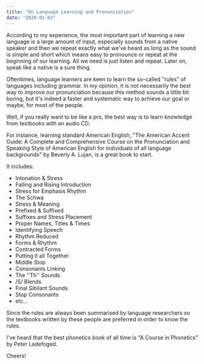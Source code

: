 ```yaml
---
title: "On Language Learning and Pronunciation"
date: "2020-01-03"
---
```


According to my experience, the most important part of learning a new language is a large amount of input, especially sounds from a native speaker and then we repeat exactly what we've heard as long as the sound is simple and short which means easy to pronounce or repeat at the beginning of our learning. All we need is just listen and repeat. Later on, speak like a native is a sure thing.

Oftentimes, language learners are keen to learn the so-called "rules" of languages including grammar. In my opinion, it is not necessarily the best way to improve our pronunciation because this method sounds a little bit boring, but it's indeed a faster and systematic way to achieve our goal or maybe, for most of the people.

Well, if you really want to be like a pro, the best way is to learn knowledge from textbooks with an audio CD.

For instance, learning standard American English, "The American Accent Guide: A Complete and Comprehensive Course on the Pronunciation and Speaking Style of American English for individuals of all language backgrounds" by Beverly A. Lujan, is a great book to start.

It includes:

- Intonation & Stress
- Falling and Rising Introduction
- Stress for Emphasis Rhythm
- The Schwa
- Stress & Meaning
- Prefixed & Suffixed
- Suffixes and Stress Placement
- Proper Names, Titles & Times
- Identifying Speech
- Rhythm Reduced
- Forms & Rhythm
- Contracted Forms
- Putting it all Together
- Middle Stop
- Consonants Linking
- The ''Th'' Sounds
- /S/ Blends
- Final Sibilant Sounds
- Stop Consonants
- etc...

Since the rules are always been summarised by language researchers so the textbooks written by these people are preferred in order to know the rules.

I've heard that the best phonetics book of all time is "A Course in Phonetics" by Peter Ladefoged.

Cheers!
